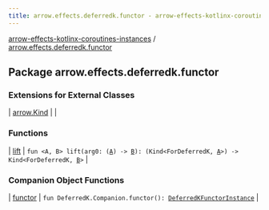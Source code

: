 ```yaml
---
title: arrow.effects.deferredk.functor - arrow-effects-kotlinx-coroutines-instances
---
```


[arrow-effects-kotlinx-coroutines-instances](../index.html) / [arrow.effects.deferredk.functor](./index.html)

## Package arrow.effects.deferredk.functor

### Extensions for External Classes

| [arrow.Kind](arrow.-kind/index.html) |  |

### Functions

| [lift](lift.html) | `fun <A, B> lift(arg0: (`[`A`](lift.html#A)`) -> `[`B`](lift.html#B)`): (Kind<ForDeferredK, `[`A`](lift.html#A)`>) -> Kind<ForDeferredK, `[`B`](lift.html#B)`>` |

### Companion Object Functions

| [functor](functor.html) | `fun DeferredK.Companion.functor(): `[`DeferredKFunctorInstance`](../arrow.effects/-deferred-k-functor-instance/index.html) |

